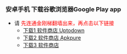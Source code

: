 ### 安卓手机 下载谷歌浏览器Google Play app
- 请<font color="Red"> 先连通金刚梯翻墙出来，再点击以下链接</font>
  - [下载1 软件商店 Uptodown](https://googleplay.cn.uptodown.com/android/download#)
  - [下载2 软件商店 Apkpure](https://m.apkpure.com/google-googleplay-fast-secure/com.android.googleplay/download?from=details)
  - [下载3 软件商店 ]()

